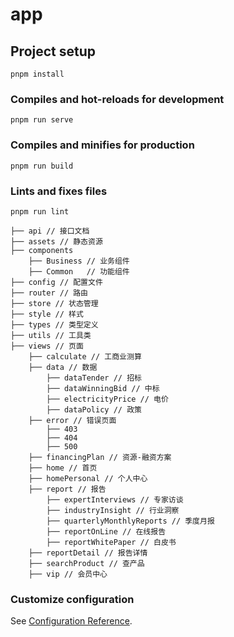 # app

## Project setup

```
pnpm install
```

### Compiles and hot-reloads for development

```
pnpm run serve
```

### Compiles and minifies for production

```
pnpm run build
```

### Lints and fixes files

```
pnpm run lint
```

```
├── api // 接口文档
├── assets // 静态资源
├── components
    ├── Business // 业务组件
    ├── Common   // 功能组件
├── config // 配置文件
├── router // 路由
├── store // 状态管理
├── style // 样式
├── types // 类型定义
├── utils // 工具类
├── views // 页面
    ├── calculate // 工商业测算
    ├── data // 数据
        ├── dataTender // 招标
        ├── dataWinningBid // 中标
        ├── electricityPrice // 电价
        ├── dataPolicy // 政策
    ├── error // 错误页面
        ├── 403
        ├── 404
        ├── 500
    ├── financingPlan // 资源-融资方案
    ├── home // 首页
    ├── homePersonal // 个人中心
    ├── report // 报告
        ├── expertInterviews // 专家访谈
        ├── industryInsight // 行业洞察
        ├── quarterlyMonthlyReports // 季度月报
        ├── reportOnLine // 在线报告
        ├── reportWhitePaper // 白皮书
    ├── reportDetail // 报告详情
    ├── searchProduct // 查产品
    ├── vip // 会员中心
```

### Customize configuration

See [Configuration Reference](https://cli.vuejs.org/config/).
